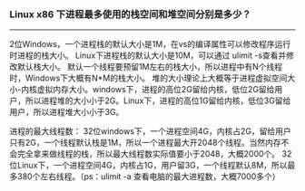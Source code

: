 ### Linux x86 下进程最多使用的栈空间和堆空间分别是多少？

------

2位Windows，一个进程栈的默认大小是1M，在vs的编译属性可以修改程序运行时进程的栈大小。
Linux下进程栈的默认大小是10M，可以通过 ulimit -s查看并修改默认栈大小。
默认一个线程要预留1M左右的栈大小，所以进程中有N个线程时，Windows下大概有N*M的栈大小。
堆的大小理论上大概等于进程虚拟空间大小-内核虚拟内存大小。windows下，进程的高位2G留给内核，低位2G留给用户，所以进程堆的大小小于2G。Linux下，进程的高位1G留给内核，低位3G留给用户，所以进程堆大小小于3G。

进程的最大线程数：
32位windows下，一个进程空间4G，内核占2G，留给用户只有2G，一个线程默认栈是1M，所以一个进程最大开2048个线程。当然内存不会完全拿来做线程的栈，所以最大线程数实际值要小于2048，大概2000个。
32位Linux下，一个进程空间4G，内核占1G，用户留3G，一个线程默认8M，所以最多380个左右线程。（ps：ulimit -a 查看电脑的最大进程数，大概7000多个）